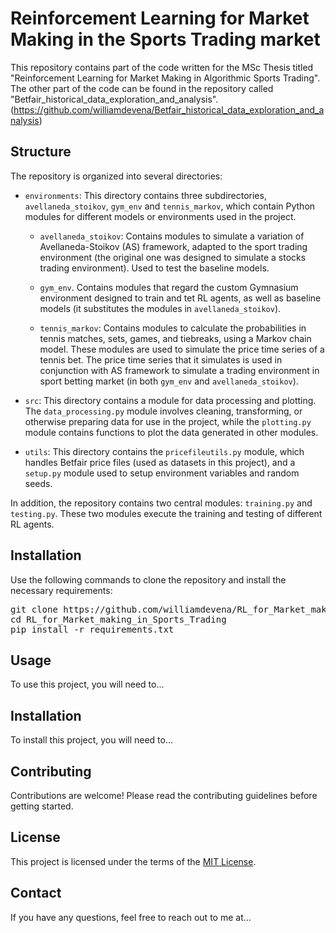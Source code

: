 # Reinforcement Learning for Market Making in the Sports Trading market

This repository contains part of the code written for the MSc Thesis titled "Reinforcement Learning for Market Making in Algorithmic Sports Trading". The other part of the code can be found in the repository called "Betfair_historical_data_exploration_and_analysis".
(https://github.com/williamdevena/Betfair_historical_data_exploration_and_analysis)

## Structure

The repository is organized into several directories:

- `environments`: This directory contains three subdirectories, `avellaneda_stoikov`, `gym_env` and `tennis_markov`, which contain Python modules for different models or environments used in the project.

    - `avellaneda_stoikov`: Contains modules to simulate a variation of Avellaneda-Stoikov (AS) framework, adapted to the sport trading environment (the original one was designed to simulate a stocks trading environment). Used to test the baseline models.

    - `gym_env`. Contains modules that regard the custom Gymnasium environment designed to train and tet RL agents, as well as baseline models (it substitutes the modules in `avellaneda_stoikov`).

    - `tennis_markov`: Contains modules to calculate the probabilities in tennis matches, sets, games, and tiebreaks, using a Markov chain model. These modules are used to simulate the price time series of a tennis bet. The price time series that it simulates is used in conjunction with AS framework to simulate a trading environment in sport betting market (in both `gym_env` and `avellaneda_stoikov`).

- `src`: This directory contains a module for data processing and plotting. The `data_processing.py` module involves cleaning, transforming, or otherwise preparing data for use in the project, while the `plotting.py` module contains functions to plot the data generated in other modules.

- `utils`: This directory contains the `pricefileutils.py` module, which handles Betfair price files (used as datasets in this project), and a `setup.py` module used to setup environment variables and random seeds.


In addition, the repository contains two central modules: `training.py` and `testing.py`. These two modules execute the training and testing of different RL agents.

## Installation
Use the following commands to clone the repository and install the necessary requirements:
<pre>
git clone https://github.com/williamdevena/RL_for_Market_making_in_Sports_Trading.git
cd RL_for_Market_making_in_Sports_Trading
pip install -r requirements.txt
</pre>


## Usage

To use this project, you will need to...

## Installation

To install this project, you will need to...

## Contributing

Contributions are welcome! Please read the contributing guidelines before getting started.

## License

This project is licensed under the terms of the [MIT License](LICENSE).

## Contact

If you have any questions, feel free to reach out to me at...